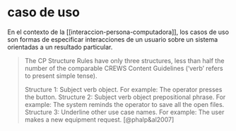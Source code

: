# caso de uso
En el contexto de la [[interaccion-persona-computadora]], los casos de uso son formas de especificar interacciones de un usuario sobre un sistema orientadas a un resultado particular.

> The CP Structure Rules have only three structures, less than half the number of the comparable CREWS Content Guidelines (‘verb’ refers to present simple tense).  
> 
> Structure 1: Subject verb object.
> For example: The operator presses the button.
> Structure 2: Subject verb object prepositional phrase.
> For example: The system reminds the operator to save all the open files.
> Structure 3: Underline other use case names.
> For example: The user makes a new equipment request. [@phalp&al2007]
